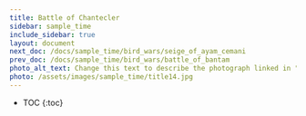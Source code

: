```yaml
---
title: Battle of Chantecler
sidebar: sample_time
include_sidebar: true
layout: document
next_doc: /docs/sample_time/bird_wars/seige_of_ayam_cemani
prev_doc: /docs/sample_time/bird_wars/battle_of_bantam
photo_alt_text: Change this text to describe the photograph linked in "photo".
photo: /assets/images/sample_time/title14.jpg
---
```


* TOC
{:toc}

